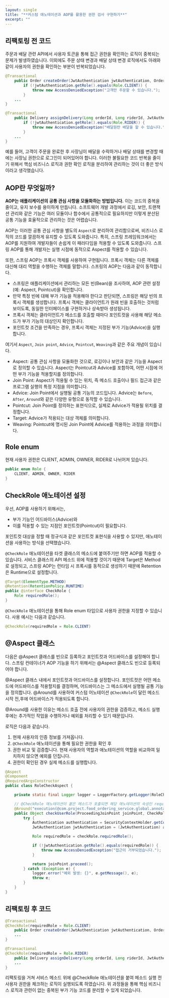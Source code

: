 ```yaml
---
layout: single
title: "**️커스텀 애노테이션과 AOP를 활용한 권한 검사 구현하기**"
excerpt: ""
---
```


## 리팩토링 전 코드

주문과 배달 관련 API에서 사용자 토큰을 통해 접근 권한을 확인하는 로직이 중복되는 문제가 발생하였습니다. 이외에도 주문 상태 변경과 배달 상태 변경 로직에서도 아래와 같이 사용자의 권한을 확인하는 부분이 반복되었습니다.

```java
@Transactional
    public Order createOrder(JwtAuthentication jwtAuthentication, OrderRequest orderRequest) {
        if (!jwtAuthentication.getRole().equals(Role.CLIENT)) {
            throw new AccessDeniedException("고객만 주문할 수 있습니다.");
        }
    ...
}
```

```java
@Transactional
    public Delivery assignDelivery(Long orderId, Long riderId, JwtAuthentication jwtAuthentication) {
        if (!jwtAuthentication.getRole().equals(Role.RIDER)) {
            throw new AccessDeniedException("배달원만 배달을 할 수 있습니다.");
        }
    ...
}
```

예를 들어, 고객이 주문을 완료한 후 사장님이 배달을 수락하거나 배달 상태를 변경할 때에는 사장님 권한으로 로그인이 되어있어야 합니다. 이러한 불필요한 코드 반복을 줄이기 위해서 핵심 비즈니스 로직과 권한 확인 로직을 분리하여 관리하는 것이 더 좋은 방식이라고 생각했습니다.

## AOP란 무엇일까?

**AOP는 애플리케이션의 공통 관심 사항을 모듈화하는 방법입니다.** 이는 코드의 중복을 줄이고, 유지 보수를 용이하게 만듭니다. 소프트웨어 개발 과정에서 로깅, 보안, 트랜잭션 관리와 같은 기능은 여러 모듈이나 함수에서 공통적으로 필요하지만 이렇게 분산된 공통 기능을 효율적으로 관리하는 것은 어렵습니다.

AOP는 이러한 공통 관심 사항을 별도의 `Aspect`로 분리하여 관리함으로써, 비즈니스 로직의 코드를 깔끔하게 유지할 수 있도록 도와줍니다. 특히, 스프링 프레임워크에서는 AOP를 지원하여 개발자들이 손쉽게 이 패러다임을 적용할 수 있도록 도와줍니다. 스프링 AOP를 통해 개발자는 실행 시점에 동적으로 Aspect를 적용할 수 있습니다.

또한, 스프링 AOP는 프록시 객체를 사용하여 구현됩니다. 프록시 객체는 다른 객체를 대신해 대리 역할을 수행하는 객체를 말합니다. 스프링의 AOP는 다음과 같이 동작합니다.


- 스프링은 애플리케이션에서 관리하는 모든 빈(Bean)을 조사하여, AOP 관련 설정(예: Aspect, Pointcut)을 확인합니다.
- 만약 특정 빈에 대해 부가 기능을 적용해야 한다고 판단되면, 스프링은 해당 빈의 프록시 객체를 생성합니다. 프록시 객체는 클라이언트가 원래 빈을 호출하는 것처럼 보이도록, 동일한 인터페이스를 구현하거나 상속받아 생성됩니다.
- 프록시 객체는 클라이언트가 메소드를 호출할 때마다 포인트컷을 사용해 해당 메소드가 부가 기능의 대상인지 확인합니다.
- 포인트컷 조건을 만족하는 경우, 프록시 객체는 지정된 부가 기능(Advice)을 실행합니다.

여기서 `Aspect`, `Join point`, `Advice`, `Pointcut`, `Weaving`과 같은 주요 개념이 있습니다.

- Aspect: 공통 관심 사항을 모듈화한 것으로, 로깅이나 보안과 같은 기능을 Aspect로 정의할 수 있습니다. Aspect는 Pointcut과 Advice를 포함하여, 어떤 시점에 어떤 부가 기능을 적용할지를 정의합니다.
- Join Point: Aspect가 적용될 수 있는 위치, 즉 메소드 호출이나 필드 접근과 같은 프로그램 실행의 특정 지점을 의미합니다.
- Advice: Join Point에서 실행될 공통 기능의 코드입니다. Advice는 `Before`, `After`, `Around`와 같은 다양한 유형으로 동작할 수 있습니다.
- Pointcut: Join Point를 정의하는 표현식으로, 실제로 Advice가 적용될 위치를 결정합니다.
- Target: Advice가 적용되는 대상 객체를 의미합니다.
- Weaving: Pointcut에 명시된 Join Point에 Advice를 적용하는 과정을 의미합니다.
  
## Role enum

현재 사용자 권한은 CLIENT, ADMIN, OWNER, RIDER로 나뉘어져 있습니다.

```java
public enum Role {
    CLIENT, ADMIN, OWNER, RIDER
}
```

## CheckRole 애노테이션 설정

우선, AOP를 사용하기 위해서는,

- 부가 기능인 어드바이스(Advice)와
- 이를 적용할 수 있는 지점인 포인트컷(Pointcut)이 필요합니다.

포인트컷 대상을 정할 때 정규식과 같은 포인트컷 표현식을 사용할 수 있지만, 애노테이션을 사용하는 방식을 선택했습니다.

`@CheckRole` 애노테이션을 타겟 클래스의 메소드에 붙여주기만 하면 AOP를 적용할 수 있습니다. 서비스 클래스의 API 메소드 위에 적용할 것이기 때문에 Target은 Method로 설정되고, 스프링 AOP는 런타임 시 프록시를 동적으로 생성하기 때문에 Retention은 Runtime으로 설정합니다.

```java
@Target(ElementType.METHOD)
@Retention(RetentionPolicy.RUNTIME)
public @interface CheckRole {
    Role requiredRole();
}
```

`@CheckRole` 애노테이션을 통해 Role enum 타입으로 사용자 권한을 지정할 수 있습니다. 사용 예시는 다음과 같습니다.

```java
@CheckRole(requiredRole = Role.CLIENT)
```

## @Aspect 클래스

다음은 @Aspect 클래스를 빈으로 등록하고 포인트컷과 어드바이스를 설정해야 합니다. 스프링 컨테이너가 AOP 기능을 하기 위해서는 @Aspect 클래스도 빈으로 등록되어야 합니다.

@Aspect 클래스 내에서 포인트컷과 어드바이스를 설정합니다. 포인트컷은 어떤 메소드에 어드바이스를 적용할지를 결정하며, 어드바이스는 그 메소드에서 실행될 공통 기능을 정의합니다.
@Around를 사용하여 커스텀 어노테이션 `@CheckRole`이 달린 메소드 시작 전,후에 어드바이스가 적용되도록 합니다.

@Around를 사용한 이유는 메소드 호출 전에 사용자의 권한을 검증하고, 메소드 실행 후에는 추가적인 작업을 수행하거나 예외를 처리할 수 있기 때문입니다.

로직은 다음과 같습니다.

1. 현재 사용자의 인증 정보를 가져옵니다.
2. `@CheckRole` 애노테이션을 통해 필요한 권한을 확인 후
3. 권한 비교 및 검증합니다. 현재 사용자의 역할과 애노테이션의 역할을 비교하여 일치하지 않으면 예외를 던집니다.
4. 권한이 확인된 경우 실제 메소드를 실행합니다.

```java
@Aspect
@Component
@RequiredArgsConstructor
public class RoleCheckAspect {

    private static final Logger logger = LoggerFactory.getLogger(RoleCheckAspect.class);

    // @CheckRole 애노테이션이 붙은 메소드가 호출되면 해당 애노테이션의 속성인 requiredRole을 가져와 현재 사용자의 역할과 비교합니다.
    @Around("execution(@com.project.food_ordering_service.global.annotaion.CheckRole * *(..)) && @annotation(checkRole)")
    public Object checkUserRole(ProceedingJoinPoint joinPoint, CheckRole checkRole) throws Throwable {
        try {
            Authentication authentication = SecurityContextHolder.getContext().getAuthentication();
            JwtAuthentication jwtAuthentication = (JwtAuthentication) authentication.getPrincipal();

            Role requiredRole = checkRole.requiredRole();

            if (!jwtAuthentication.getRole().equals(requiredRole)) {
                throw new AccessDeniedException("접근이 거부되었습니다.");
            }

            return joinPoint.proceed();
        } catch (Exception e) {
            logger.error("예외 발생: {}", e.getMessage(), e);
            throw e;
        }
    }
}
```

## 리팩토링 후 코드

```java
@Transactional
@CheckRole(requiredRole = Role.CLIENT)
    public Order createOrder(JwtAuthentication jwtAuthentication, OrderRequest orderRequest) {
    ...
}
```

```java
@Transactional
@CheckRole(requiredRole = Role.RIDER)
    public Delivery assignDelivery(Long orderId, Long riderId, JwtAuthentication jwtAuthentication) {
    ...
}
```

리팩토링을 거쳐 서비스 메소드 위에 @CheckRole 애노테이션을 붙여 메소드 실행 전 사용자 권한을 체크하는 로직이 실행되도록 하였습니다. 위 과정들을 통해 핵심 비즈니스 로직과 관련이 없는 중복된 부가 기능 코드를 분리할 수 있게 되었습니다.
